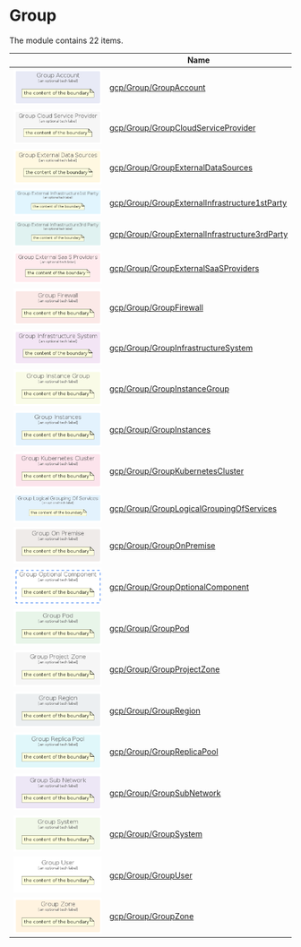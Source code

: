 # Group

The module contains 22 items.



| |Name|
|:---:|---|
| ![illustration of gcp/Group/GroupAccount](../../gcp/Group/GroupAccount.Local.png) | [gcp/Group/GroupAccount](../../gcp/Group/GroupAccount.md) |
| ![illustration of gcp/Group/GroupCloudServiceProvider](../../gcp/Group/GroupCloudServiceProvider.Local.png) | [gcp/Group/GroupCloudServiceProvider](../../gcp/Group/GroupCloudServiceProvider.md) |
| ![illustration of gcp/Group/GroupExternalDataSources](../../gcp/Group/GroupExternalDataSources.Local.png) | [gcp/Group/GroupExternalDataSources](../../gcp/Group/GroupExternalDataSources.md) |
| ![illustration of gcp/Group/GroupExternalInfrastructure1stParty](../../gcp/Group/GroupExternalInfrastructure1stParty.Local.png) | [gcp/Group/GroupExternalInfrastructure1stParty](../../gcp/Group/GroupExternalInfrastructure1stParty.md) |
| ![illustration of gcp/Group/GroupExternalInfrastructure3rdParty](../../gcp/Group/GroupExternalInfrastructure3rdParty.Local.png) | [gcp/Group/GroupExternalInfrastructure3rdParty](../../gcp/Group/GroupExternalInfrastructure3rdParty.md) |
| ![illustration of gcp/Group/GroupExternalSaaSProviders](../../gcp/Group/GroupExternalSaaSProviders.Local.png) | [gcp/Group/GroupExternalSaaSProviders](../../gcp/Group/GroupExternalSaaSProviders.md) |
| ![illustration of gcp/Group/GroupFirewall](../../gcp/Group/GroupFirewall.Local.png) | [gcp/Group/GroupFirewall](../../gcp/Group/GroupFirewall.md) |
| ![illustration of gcp/Group/GroupInfrastructureSystem](../../gcp/Group/GroupInfrastructureSystem.Local.png) | [gcp/Group/GroupInfrastructureSystem](../../gcp/Group/GroupInfrastructureSystem.md) |
| ![illustration of gcp/Group/GroupInstanceGroup](../../gcp/Group/GroupInstanceGroup.Local.png) | [gcp/Group/GroupInstanceGroup](../../gcp/Group/GroupInstanceGroup.md) |
| ![illustration of gcp/Group/GroupInstances](../../gcp/Group/GroupInstances.Local.png) | [gcp/Group/GroupInstances](../../gcp/Group/GroupInstances.md) |
| ![illustration of gcp/Group/GroupKubernetesCluster](../../gcp/Group/GroupKubernetesCluster.Local.png) | [gcp/Group/GroupKubernetesCluster](../../gcp/Group/GroupKubernetesCluster.md) |
| ![illustration of gcp/Group/GroupLogicalGroupingOfServices](../../gcp/Group/GroupLogicalGroupingOfServices.Local.png) | [gcp/Group/GroupLogicalGroupingOfServices](../../gcp/Group/GroupLogicalGroupingOfServices.md) |
| ![illustration of gcp/Group/GroupOnPremise](../../gcp/Group/GroupOnPremise.Local.png) | [gcp/Group/GroupOnPremise](../../gcp/Group/GroupOnPremise.md) |
| ![illustration of gcp/Group/GroupOptionalComponent](../../gcp/Group/GroupOptionalComponent.Local.png) | [gcp/Group/GroupOptionalComponent](../../gcp/Group/GroupOptionalComponent.md) |
| ![illustration of gcp/Group/GroupPod](../../gcp/Group/GroupPod.Local.png) | [gcp/Group/GroupPod](../../gcp/Group/GroupPod.md) |
| ![illustration of gcp/Group/GroupProjectZone](../../gcp/Group/GroupProjectZone.Local.png) | [gcp/Group/GroupProjectZone](../../gcp/Group/GroupProjectZone.md) |
| ![illustration of gcp/Group/GroupRegion](../../gcp/Group/GroupRegion.Local.png) | [gcp/Group/GroupRegion](../../gcp/Group/GroupRegion.md) |
| ![illustration of gcp/Group/GroupReplicaPool](../../gcp/Group/GroupReplicaPool.Local.png) | [gcp/Group/GroupReplicaPool](../../gcp/Group/GroupReplicaPool.md) |
| ![illustration of gcp/Group/GroupSubNetwork](../../gcp/Group/GroupSubNetwork.Local.png) | [gcp/Group/GroupSubNetwork](../../gcp/Group/GroupSubNetwork.md) |
| ![illustration of gcp/Group/GroupSystem](../../gcp/Group/GroupSystem.Local.png) | [gcp/Group/GroupSystem](../../gcp/Group/GroupSystem.md) |
| ![illustration of gcp/Group/GroupUser](../../gcp/Group/GroupUser.Local.png) | [gcp/Group/GroupUser](../../gcp/Group/GroupUser.md) |
| ![illustration of gcp/Group/GroupZone](../../gcp/Group/GroupZone.Local.png) | [gcp/Group/GroupZone](../../gcp/Group/GroupZone.md) |



